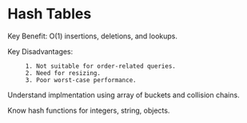 # Hash Tables #

Key Benefit: O(1) insertions, deletions, and lookups. 

Key Disadvantages: 

         1. Not suitable for order-related queries. 
         2. Need for resizing. 
         3. Poor worst-case performance. 
          
Understand implmentation using array of buckets and collision chains. 

Know hash functions for integers, string, objects. 
